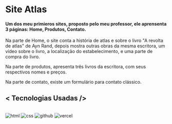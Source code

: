 # Site Atlas

#### Um dos meu primieros sites, proposto pelo meu professor, ele aprensenta 3 páginas: Home, Produtos, Contato.

Na parte de Home, o site conta a história de atlas e sobre o livro "A revolta de atlas" de Ayn Rand, depois mostra outras obras da mesma escritora, um vídeo sobre o livro, a localização do estabelecimento, e uma parte de compra do livro.

Na parte de produtos, apresenta três livros da escritora, com seus respectivos nomes e preços.

Na parte de contato, existe um formulário para contato clássico.

## < Tecnologias Usadas />

<div style="display: inline_block"><br/>
  <img alt="html" src="https://img.shields.io/badge/HTML5-E34F26?style=for-the-badge&logo=html5&logoColor=white"/>
  <img alt="css" src="https://img.shields.io/badge/CSS3-1572B6?style=for-the-badge&logo=css3&logoColor=white"/>
  <img alt="github" src="https://img.shields.io/badge/GitHub-100000?style=for-the-badge&logo=github&logoColor=white"/>
  <img alt="vercel" src="https://img.shields.io/badge/Vercel-000000?style=for-the-badge&logo=vercel&logoColor=white"/>
<div/>
